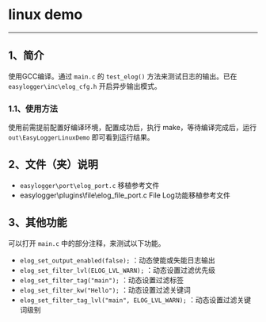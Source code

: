 # linux demo

---

## 1、简介

使用GCC编译。通过 `main.c` 的 `test_elog()` 方法来测试日志的输出。已在 `easylogger\inc\elog_cfg.h` 开启异步输出模式。

### 1.1、使用方法

使用前需提前配置好编译环境，配置成功后，执行 make，等待编译完成后，运行 `out\EasyLoggerLinuxDemo` 即可看到运行结果。

## 2、文件（夹）说明

- `easylogger\port\elog_port.c` 移植参考文件
- easylogger\plugins\file\elog_file_port.c File Log功能移植参考文件

## 3、其他功能

可以打开 `main.c` 中的部分注释，来测试以下功能。

- `elog_set_output_enabled(false);` ：动态使能或失能日志输出
- `elog_set_filter_lvl(ELOG_LVL_WARN);` ：动态设置过滤优先级
- `elog_set_filter_tag("main");` ：动态设置过滤标签
- `elog_set_filter_kw("Hello");` ：动态设置过滤关键词
- `elog_set_filter_tag_lvl("main", ELOG_LVL_WARN);` ：动态设置过滤关键词级别

